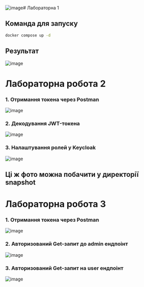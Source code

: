 ![image](https://github.com/user-attachments/assets/04e945c4-b0e5-462d-b72e-05a95d5c2985)# Лабораторна 1

## Команда для запуску
```sh
docker compose up -d
```

## Результат
![image](https://github.com/user-attachments/assets/949a3d03-15a0-4117-a7c0-de740eb4a68b)


# Лабораторна робота 2

### 1. Отримання токена через Postman
![image](https://github.com/user-attachments/assets/e1e4adad-5b69-4f63-8c98-1ec91e2cb632)

### 2. Декодування JWT-токена
![image](https://github.com/user-attachments/assets/570b3d09-8765-4bed-a32f-ded2ac6257f3)

### 3. Налаштування ролей у Keycloak
![image](https://github.com/user-attachments/assets/0c42f83c-7299-42ab-bad4-d063428b512b)

## Ці ж фото можна побачити у директорії snapshot 

# Лабораторна робота 3
### 1. Отримання токена через Postman
![image](https://github.com/user-attachments/assets/9d4cba20-034b-46bb-a011-e0dda94d92f4)

### 2. Авторизований Get-запит до admin ендпоінт
![image](https://github.com/user-attachments/assets/4559402b-23a0-4ad1-a645-0bbafb660898)

### 3. Авторизований Get-запит на user ендпоінт
![image](https://github.com/user-attachments/assets/de8b07ef-8423-4b81-9e14-7629aef6189a)
